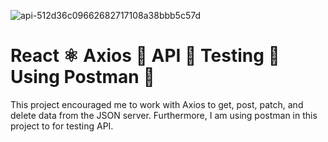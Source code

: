 ![api-512d36c09662682717108a38bbb5c57d](https://github.com/Sabeerwaqas/React-Axios-API-With-Testing-Using-Postman/assets/71982222/dc007398-eec1-4eac-8821-d6d52f02c2a7)
<h1>
    React ⚛️ Axios 🚀 API 🔗 Testing 🧪 Using Postman 📮
</h1>
<p>
  This project encouraged me to work with Axios to get, post, patch, and delete data from the JSON server. Furthermore, I am using postman in this project to for testing API.
</p>
